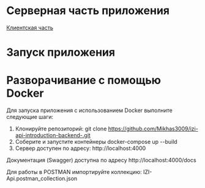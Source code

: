 # Серверная часть приложения
[Клиентская часть](https://github.com/Mikhas3009/izi-api-introduction-frontend-)
# Запуск приложения

# Разворачивание с помощью Docker

Для запуска приложения с использованием Docker выполните следующие шаги:

1. Клонируйте репозиторий:
   git clone <https://github.com/Mikhas3009/izi-api-introduction-backend-.git>
2. Соберите и запустите контейнеры
   docker-compose up --build
3. Сервер доступен по адресу: http://localhost:4000

Документация (Swagger) доступна по адресу
http://localhost:4000/docs

Для работы в POSTMAN импортируйте коллекцию:
IZI-Api.postman_collection.json
